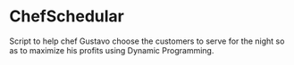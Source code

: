# ChefSchedular

Script to help chef Gustavo choose the customers to serve for the night so as to maximize his profits using Dynamic Programming.
